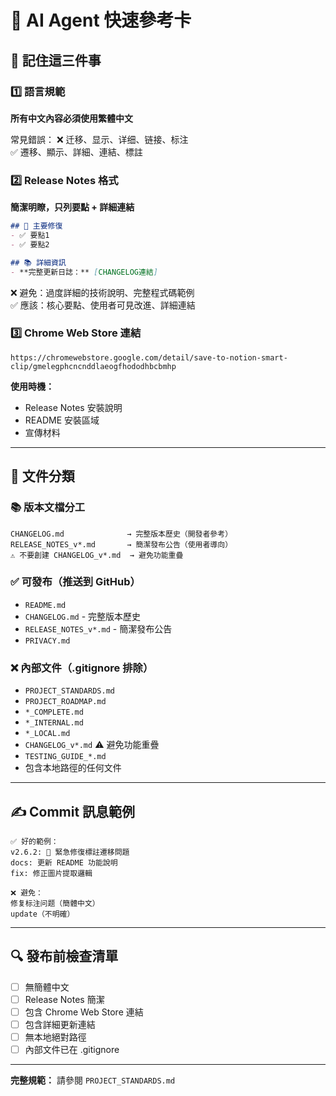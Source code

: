 # 🤖 AI Agent 快速參考卡

## 📌 記住這三件事

### 1️⃣ 語言規範
**所有中文內容必須使用繁體中文**

常見錯誤：
❌ 迁移、显示、详细、链接、标注  
✅ 遷移、顯示、詳細、連結、標註

### 2️⃣ Release Notes 格式
**簡潔明瞭，只列要點 + 詳細連結**

```markdown
## 🔴 主要修復
- ✅ 要點1
- ✅ 要點2

## 📚 詳細資訊
- **完整更新日誌：** [CHANGELOG連結]
```

❌ 避免：過度詳細的技術說明、完整程式碼範例  
✅ 應該：核心要點、使用者可見改進、詳細連結

### 3️⃣ Chrome Web Store 連結
```
https://chromewebstore.google.com/detail/save-to-notion-smart-clip/gmelegphcncnddlaeogfhododhbcbmhp
```

**使用時機：**
- Release Notes 安裝說明
- README 安裝區域
- 宣傳材料

---

## 📂 文件分類

### 📚 版本文檔分工
```
CHANGELOG.md              → 完整版本歷史（開發者參考）
RELEASE_NOTES_v*.md       → 簡潔發布公告（使用者導向）
⚠️ 不要創建 CHANGELOG_v*.md  → 避免功能重疊
```

### ✅ 可發布（推送到 GitHub）
- `README.md`
- `CHANGELOG.md` - 完整版本歷史
- `RELEASE_NOTES_v*.md` - 簡潔發布公告
- `PRIVACY.md`

### ❌ 內部文件（.gitignore 排除）
- `PROJECT_STANDARDS.md`
- `PROJECT_ROADMAP.md`
- `*_COMPLETE.md`
- `*_INTERNAL.md`
- `*_LOCAL.md`
- `CHANGELOG_v*.md` ⚠️ 避免功能重疊
- `TESTING_GUIDE_*.md`
- 包含本地路徑的任何文件

---

## ✍️ Commit 訊息範例

```
✅ 好的範例：
v2.6.2: 🔴 緊急修復標註遷移問題
docs: 更新 README 功能說明
fix: 修正圖片提取邏輯

❌ 避免：
修复标注问题（簡體中文）
update（不明確）
```

---

## 🔍 發布前檢查清單

- [ ] 無簡體中文
- [ ] Release Notes 簡潔
- [ ] 包含 Chrome Web Store 連結
- [ ] 包含詳細更新連結
- [ ] 無本地絕對路徑
- [ ] 內部文件已在 .gitignore

---

**完整規範：** 請參閱 `PROJECT_STANDARDS.md`
